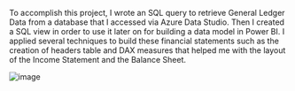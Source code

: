 To accomplish this project, I wrote an SQL query to retrieve General Ledger Data from a database that I accessed via Azure Data Studio. Then I created a SQL view in order to use it later on for building a data model in Power BI. I applied several techniques to build these financial statements such as the creation of headers table and DAX measures that helped me with the layout of the Income Statement and the Balance Sheet.


![image](https://github.com/gnavarrolema/Financial-Statements-in-Power-BI/assets/98982862/020f4e46-c14e-43f7-8320-6ff655be3639)
